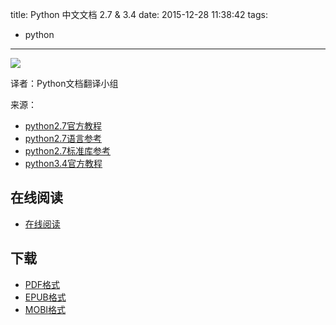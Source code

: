 title: Python 中文文档 2.7 & 3.4
date: 2015-12-28 11:38:42
tags:
  - python
---

![](https://ek8whxe.cloudimg.io/s/width/226/https://www.gitbook.com/cover/book/wizardforcel/python-doc-27-34.jpg?build=1450098001120&v=12.0.2)

译者：Python文档翻译小组

来源：

+ [python2.7官方教程](http://python.usyiyi.cn/python_278/tutorial/index.html)
+ [python2.7语言参考](http://python.usyiyi.cn/python_278/reference/index.html)
+ [python2.7标准库参考](http://python.usyiyi.cn/python_278/library/index.html)
+ [python3.4官方教程](http://python.usyiyi.cn/python_341/tutorial/index.html)

<!--more-->

## 在线阅读 ##

+ [在线阅读](https://www.gitbook.com/book/wizardforcel/python-doc-27-34/details)

## 下载 ##

+ [PDF格式](https://www.gitbook.com/download/pdf/book/wizardforcel/python-doc-27-34)
+ [EPUB格式](https://www.gitbook.com/download/epub/book/wizardforcel/python-doc-27-34)
+ [MOBI格式](https://www.gitbook.com/download/mobi/book/wizardforcel/python-doc-27-34)